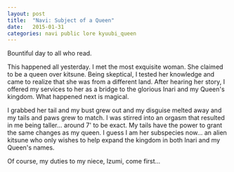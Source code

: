 ```yaml
---
layout: post
title:  "Navi: Subject of a Queen"
date:   2015-01-31
categories: navi public lore kyuubi_queen
---  
```


Bountiful day to all who read.  

This happened all yesterday. I met the most exquisite woman. She claimed to be a queen over kitsune. Being skeptical, I tested her knowledge and came to realize that she was from a different land. After hearing her story, I offered my services to her as a bridge to the glorious Inari and my Queen's kingdom. What happened next is magical.  

I grabbed her tail and my bust grew out and my disguise melted away and my tails and paws grew to match. I was stirred into an orgasm that resulted in me being taller... around 7' to be exact. My tails have the power to grant the same changes as my queen. I guess I am her subspecies now... an alien kitsune who only wishes to help expand the kingdom in both Inari and my Queen's names.

Of course, my duties to my niece, Izumi, come first...

